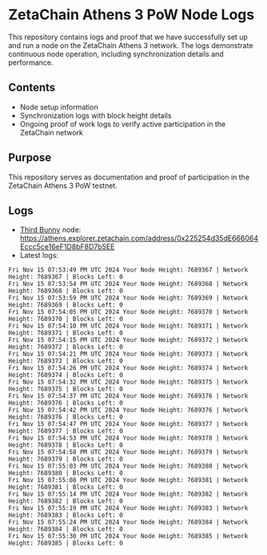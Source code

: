 # ZetaChain Athens 3 PoW Node Logs
This repository contains logs and proof that we have successfully set up and run a node on the ZetaChain Athens 3 network. The logs demonstrate continuous node operation, including synchronization details and performance.

## Contents
- Node setup information
- Synchronization logs with block height details
- Ongoing proof of work logs to verify active participation in the ZetaChain network

## Purpose
This repository serves as documentation and proof of participation in the ZetaChain Athens 3 PoW testnet.

## Logs

- [Third Bunny](https://thirdbunny.xyz/) node: https://athens.explorer.zetachain.com/address/0x225254d35dE666064Eccc5ce16eF1D8bF8D7b5EE
- Latest logs:
```
Fri Nov 15 07:53:49 PM UTC 2024 Your Node Height: 7689367 | Network Height: 7689367 | Blocks Left: 0
Fri Nov 15 07:53:54 PM UTC 2024 Your Node Height: 7689368 | Network Height: 7689368 | Blocks Left: 0
Fri Nov 15 07:53:59 PM UTC 2024 Your Node Height: 7689369 | Network Height: 7689369 | Blocks Left: 0
Fri Nov 15 07:54:05 PM UTC 2024 Your Node Height: 7689370 | Network Height: 7689370 | Blocks Left: 0
Fri Nov 15 07:54:10 PM UTC 2024 Your Node Height: 7689371 | Network Height: 7689371 | Blocks Left: 0
Fri Nov 15 07:54:15 PM UTC 2024 Your Node Height: 7689372 | Network Height: 7689372 | Blocks Left: 0
Fri Nov 15 07:54:21 PM UTC 2024 Your Node Height: 7689373 | Network Height: 7689373 | Blocks Left: 0
Fri Nov 15 07:54:26 PM UTC 2024 Your Node Height: 7689374 | Network Height: 7689374 | Blocks Left: 0
Fri Nov 15 07:54:32 PM UTC 2024 Your Node Height: 7689375 | Network Height: 7689375 | Blocks Left: 0
Fri Nov 15 07:54:37 PM UTC 2024 Your Node Height: 7689376 | Network Height: 7689376 | Blocks Left: 0
Fri Nov 15 07:54:42 PM UTC 2024 Your Node Height: 7689376 | Network Height: 7689376 | Blocks Left: 0
Fri Nov 15 07:54:47 PM UTC 2024 Your Node Height: 7689377 | Network Height: 7689377 | Blocks Left: 0
Fri Nov 15 07:54:53 PM UTC 2024 Your Node Height: 7689378 | Network Height: 7689378 | Blocks Left: 0
Fri Nov 15 07:54:58 PM UTC 2024 Your Node Height: 7689379 | Network Height: 7689379 | Blocks Left: 0
Fri Nov 15 07:55:03 PM UTC 2024 Your Node Height: 7689380 | Network Height: 7689380 | Blocks Left: 0
Fri Nov 15 07:55:08 PM UTC 2024 Your Node Height: 7689381 | Network Height: 7689381 | Blocks Left: 0
Fri Nov 15 07:55:14 PM UTC 2024 Your Node Height: 7689382 | Network Height: 7689382 | Blocks Left: 0
Fri Nov 15 07:55:19 PM UTC 2024 Your Node Height: 7689383 | Network Height: 7689383 | Blocks Left: 0
Fri Nov 15 07:55:24 PM UTC 2024 Your Node Height: 7689384 | Network Height: 7689384 | Blocks Left: 0
Fri Nov 15 07:55:30 PM UTC 2024 Your Node Height: 7689385 | Network Height: 7689385 | Blocks Left: 0
```
